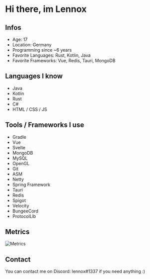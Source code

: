 # Hi there, im Lennox

## Infos
- Age: 17
- Location: Germany
- Programming since ~6 years
- Favorite Languages: Rust, Kotlin, Java
- Favorite Frameworks: Vue, Redis, Tauri, MongoDB

## Languages I know
- Java
- Kotlin
- Rust
- C#
- HTML / CSS / JS

## Tools / Frameworks I use
- Gradle
- Vue
- Svelte
- MongoDB
- MySQL
- OpenGL
- Git
- ASM
- Netty
- Spring Framework
- Tauri
- Redis
- Spigot 
- Velocity
- BungeeCord
- ProtocolLib

## Metrics

![Metrics](https://github-readme-stats.vercel.app/api?username=officialLennox&show_icons=true&theme=dark)

## Contact
You can contact me on Discord: lennox#1337 if you need anything :)
